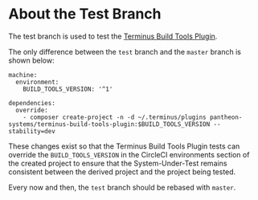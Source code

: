 # About the Test Branch

The test branch is used to test the [Terminus Build Tools Plugin](https://github.com/pantheon-systems/terminus-build-tools-plugin).

The only difference between the `test` branch and the `master` branch is shown below:
```
machine:
  environment:
    BUILD_TOOLS_VERSION: '^1'

dependencies:
  override:
    - composer create-project -n -d ~/.terminus/plugins pantheon-systems/terminus-build-tools-plugin:$BUILD_TOOLS_VERSION --stability=dev
```
These changes exist so that the Terminus Build Tools Plugin tests can override the `BUILD_TOOLS_VERSION` in the CircleCI environments section of the created project to ensure that the System-Under-Test remains consistent between the derived project and the project being tested.

Every now and then, the `test` branch should be rebased with `master`.
